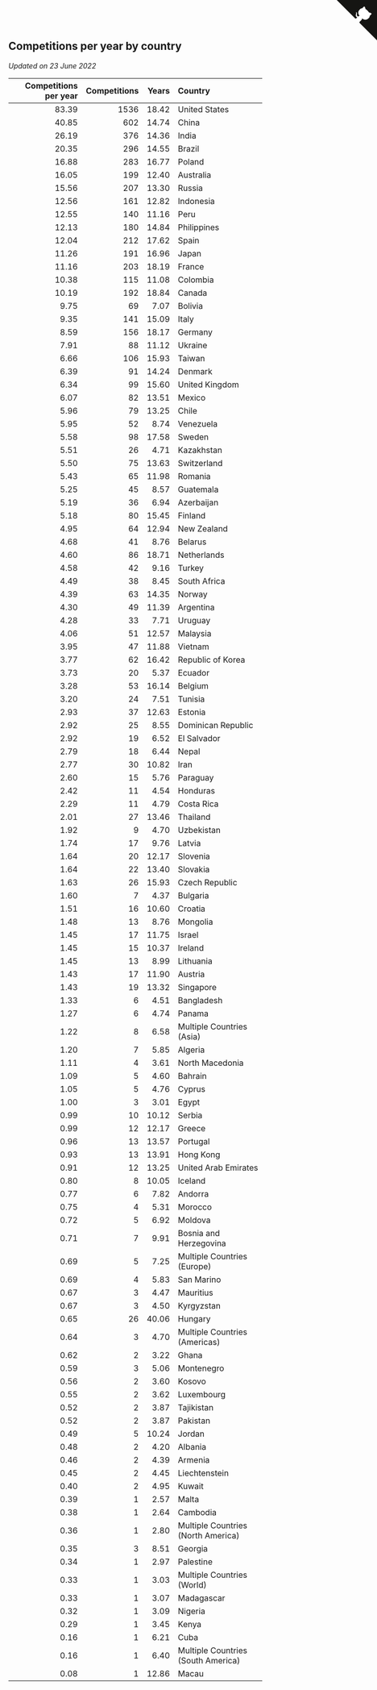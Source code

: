## Competitions per year by country

*Updated on 23 June 2022*

| Competitions per year | Competitions | Years | Country |
| ---: | ---: | ---: | :--- |
| 83.39 | 1536 | 18.42 | United States |
| 40.85 | 602 | 14.74 | China |
| 26.19 | 376 | 14.36 | India |
| 20.35 | 296 | 14.55 | Brazil |
| 16.88 | 283 | 16.77 | Poland |
| 16.05 | 199 | 12.40 | Australia |
| 15.56 | 207 | 13.30 | Russia |
| 12.56 | 161 | 12.82 | Indonesia |
| 12.55 | 140 | 11.16 | Peru |
| 12.13 | 180 | 14.84 | Philippines |
| 12.04 | 212 | 17.62 | Spain |
| 11.26 | 191 | 16.96 | Japan |
| 11.16 | 203 | 18.19 | France |
| 10.38 | 115 | 11.08 | Colombia |
| 10.19 | 192 | 18.84 | Canada |
| 9.75 | 69 | 7.07 | Bolivia |
| 9.35 | 141 | 15.09 | Italy |
| 8.59 | 156 | 18.17 | Germany |
| 7.91 | 88 | 11.12 | Ukraine |
| 6.66 | 106 | 15.93 | Taiwan |
| 6.39 | 91 | 14.24 | Denmark |
| 6.34 | 99 | 15.60 | United Kingdom |
| 6.07 | 82 | 13.51 | Mexico |
| 5.96 | 79 | 13.25 | Chile |
| 5.95 | 52 | 8.74 | Venezuela |
| 5.58 | 98 | 17.58 | Sweden |
| 5.51 | 26 | 4.71 | Kazakhstan |
| 5.50 | 75 | 13.63 | Switzerland |
| 5.43 | 65 | 11.98 | Romania |
| 5.25 | 45 | 8.57 | Guatemala |
| 5.19 | 36 | 6.94 | Azerbaijan |
| 5.18 | 80 | 15.45 | Finland |
| 4.95 | 64 | 12.94 | New Zealand |
| 4.68 | 41 | 8.76 | Belarus |
| 4.60 | 86 | 18.71 | Netherlands |
| 4.58 | 42 | 9.16 | Turkey |
| 4.49 | 38 | 8.45 | South Africa |
| 4.39 | 63 | 14.35 | Norway |
| 4.30 | 49 | 11.39 | Argentina |
| 4.28 | 33 | 7.71 | Uruguay |
| 4.06 | 51 | 12.57 | Malaysia |
| 3.95 | 47 | 11.88 | Vietnam |
| 3.77 | 62 | 16.42 | Republic of Korea |
| 3.73 | 20 | 5.37 | Ecuador |
| 3.28 | 53 | 16.14 | Belgium |
| 3.20 | 24 | 7.51 | Tunisia |
| 2.93 | 37 | 12.63 | Estonia |
| 2.92 | 25 | 8.55 | Dominican Republic |
| 2.92 | 19 | 6.52 | El Salvador |
| 2.79 | 18 | 6.44 | Nepal |
| 2.77 | 30 | 10.82 | Iran |
| 2.60 | 15 | 5.76 | Paraguay |
| 2.42 | 11 | 4.54 | Honduras |
| 2.29 | 11 | 4.79 | Costa Rica |
| 2.01 | 27 | 13.46 | Thailand |
| 1.92 | 9 | 4.70 | Uzbekistan |
| 1.74 | 17 | 9.76 | Latvia |
| 1.64 | 20 | 12.17 | Slovenia |
| 1.64 | 22 | 13.40 | Slovakia |
| 1.63 | 26 | 15.93 | Czech Republic |
| 1.60 | 7 | 4.37 | Bulgaria |
| 1.51 | 16 | 10.60 | Croatia |
| 1.48 | 13 | 8.76 | Mongolia |
| 1.45 | 17 | 11.75 | Israel |
| 1.45 | 15 | 10.37 | Ireland |
| 1.45 | 13 | 8.99 | Lithuania |
| 1.43 | 17 | 11.90 | Austria |
| 1.43 | 19 | 13.32 | Singapore |
| 1.33 | 6 | 4.51 | Bangladesh |
| 1.27 | 6 | 4.74 | Panama |
| 1.22 | 8 | 6.58 | Multiple Countries (Asia) |
| 1.20 | 7 | 5.85 | Algeria |
| 1.11 | 4 | 3.61 | North Macedonia |
| 1.09 | 5 | 4.60 | Bahrain |
| 1.05 | 5 | 4.76 | Cyprus |
| 1.00 | 3 | 3.01 | Egypt |
| 0.99 | 10 | 10.12 | Serbia |
| 0.99 | 12 | 12.17 | Greece |
| 0.96 | 13 | 13.57 | Portugal |
| 0.93 | 13 | 13.91 | Hong Kong |
| 0.91 | 12 | 13.25 | United Arab Emirates |
| 0.80 | 8 | 10.05 | Iceland |
| 0.77 | 6 | 7.82 | Andorra |
| 0.75 | 4 | 5.31 | Morocco |
| 0.72 | 5 | 6.92 | Moldova |
| 0.71 | 7 | 9.91 | Bosnia and Herzegovina |
| 0.69 | 5 | 7.25 | Multiple Countries (Europe) |
| 0.69 | 4 | 5.83 | San Marino |
| 0.67 | 3 | 4.47 | Mauritius |
| 0.67 | 3 | 4.50 | Kyrgyzstan |
| 0.65 | 26 | 40.06 | Hungary |
| 0.64 | 3 | 4.70 | Multiple Countries (Americas) |
| 0.62 | 2 | 3.22 | Ghana |
| 0.59 | 3 | 5.06 | Montenegro |
| 0.56 | 2 | 3.60 | Kosovo |
| 0.55 | 2 | 3.62 | Luxembourg |
| 0.52 | 2 | 3.87 | Tajikistan |
| 0.52 | 2 | 3.87 | Pakistan |
| 0.49 | 5 | 10.24 | Jordan |
| 0.48 | 2 | 4.20 | Albania |
| 0.46 | 2 | 4.39 | Armenia |
| 0.45 | 2 | 4.45 | Liechtenstein |
| 0.40 | 2 | 4.95 | Kuwait |
| 0.39 | 1 | 2.57 | Malta |
| 0.38 | 1 | 2.64 | Cambodia |
| 0.36 | 1 | 2.80 | Multiple Countries (North America) |
| 0.35 | 3 | 8.51 | Georgia |
| 0.34 | 1 | 2.97 | Palestine |
| 0.33 | 1 | 3.03 | Multiple Countries (World) |
| 0.33 | 1 | 3.07 | Madagascar |
| 0.32 | 1 | 3.09 | Nigeria |
| 0.29 | 1 | 3.45 | Kenya |
| 0.16 | 1 | 6.21 | Cuba |
| 0.16 | 1 | 6.40 | Multiple Countries (South America) |
| 0.08 | 1 | 12.86 | Macau |


<a href="https://github.com/JustinTimeCuber/wca_statistics" class="github-corner" aria-label="View source on Github"><svg width="80" height="80" viewBox="0 0 250 250" style="fill:#151513; color:#fff; position: absolute; top: 0; border: 0; right: 0;" aria-hidden="true"><path d="M0,0 L115,115 L130,115 L142,142 L250,250 L250,0 Z"></path><path d="M128.3,109.0 C113.8,99.7 119.0,89.6 119.0,89.6 C122.0,82.7 120.5,78.6 120.5,78.6 C119.2,72.0 123.4,76.3 123.4,76.3 C127.3,80.9 125.5,87.3 125.5,87.3 C122.9,97.6 130.6,101.9 134.4,103.2" fill="currentColor" style="transform-origin: 130px 106px;" class="octo-arm"></path><path d="M115.0,115.0 C114.9,115.1 118.7,116.5 119.8,115.4 L133.7,101.6 C136.9,99.2 139.9,98.4 142.2,98.6 C133.8,88.0 127.5,74.4 143.8,58.0 C148.5,53.4 154.0,51.2 159.7,51.0 C160.3,49.4 163.2,43.6 171.4,40.1 C171.4,40.1 176.1,42.5 178.8,56.2 C183.1,58.6 187.2,61.8 190.9,65.4 C194.5,69.0 197.7,73.2 200.1,77.6 C213.8,80.2 216.3,84.9 216.3,84.9 C212.7,93.1 206.9,96.0 205.4,96.6 C205.1,102.4 203.0,107.8 198.3,112.5 C181.9,128.9 168.3,122.5 157.7,114.1 C157.9,116.9 156.7,120.9 152.7,124.9 L141.0,136.5 C139.8,137.7 141.6,141.9 141.8,141.8 Z" fill="currentColor" class="octo-body"></path></svg></a><style>.github-corner:hover .octo-arm{animation:octocat-wave 560ms ease-in-out}@keyframes octocat-wave{0%,100%{transform:rotate(0)}20%,60%{transform:rotate(-25deg)}40%,80%{transform:rotate(10deg)}}@media (max-width:500px){.github-corner:hover .octo-arm{animation:none}.github-corner .octo-arm{animation:octocat-wave 560ms ease-in-out}}</style>
